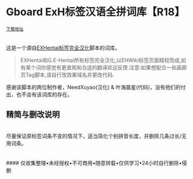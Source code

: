 # Gboard ExH标签汉语全拼词库【R18】

[`下载地址`](https://github.com/DiexMi/Gboard_Moegirl_Menu_Dictionary/releases/download/20200504/20200504.zip)<br>
<br>
<br>
这是一个源自[EXHentai标签完全汉化](https://greasyfork.org/scripts/24269-exhentai%E6%A0%87%E7%AD%BE%E5%AE%8C%E5%85%A8%E6%B1%89%E5%8C%96/code/EXHentai%E6%A0%87%E7%AD%BE%E5%AE%8C%E5%85%A8%E6%B1%89%E5%8C%96.user.js)脚本的词库。

>EXHentai和G.E-Hentai所有标签完全汉化,以EHWiki标签页面精校而成,如有某个词你感觉有更直观和合适的翻译欢迎反馈.注意:如果想配合一些画廊页Tag脚本,请自行改效果域名并更改代码.

感谢该脚本的两位制作者，NeedXuyao(汉化) & 叶海晨星(代码)，没有他们的付出，也不会有该词库的存在。

## 精简与删改说明 
<br>
尽量保证原标签词条不变的情况下，适当简化个别拼音长度，并删除几条过长/无用词条。
<br>
<br>
<br>
#### 仅收集整理•未经授权•不可商用•随意转载•仅供学习•24小时自行删除•侵删
